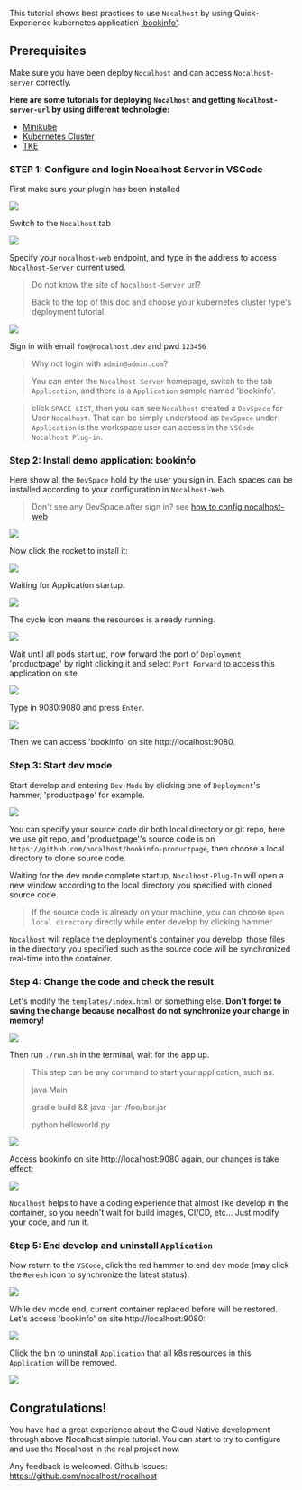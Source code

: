 This tutorial shows best practices to use `Nocalhost` by using Quick-Experience kubernetes application ['bookinfo'](https://github.com/nocalhost/bookinfo).



## Prerequisites

Make sure you have been deploy `Nocalhost` and can access `Nocalhost-server` correctly.



**Here are some tutorials for deploying `Nocalhost` and getting `Nocalhost-server-url` by using different technologie:**

- [Minikube](/Deployment/deployment-minikube/)
- [Kubernetes Cluster](/Deployment/deployment-kubernetes/)
- [TKE](/Deployment/deployment-tke/)



### STEP 1: Configure and login Nocalhost Server in VSCode



First make sure your plugin has been installed

![](../assets/images/tutorials/plugin-how-to-install.png)



Switch to the `Nocalhost` tab

![](../assets/images/tutorials/plugin.png)



Specify your `nocalhost-web` endpoint, and type in the address to access `Nocalhost-Server` current used.

> Do not know the site of `Nocalhost-Server` url? 
>
> Back to the top of this doc and choose your kubernetes cluster type's deployment tutorial.

![](../assets/images/tutorials/plugin-web-config.png)



Sign in with email `foo@nocalhost.dev` and pwd `123456` 


> Why not login with `admin@admin.com`? 

> You can enter the `Nocalhost-Server` homepage, switch to the tab `Application`, and there is a `Application` sample named 'bookinfo'.

> click `SPACE LIST`, then you can see `Nocalhost` created a `DevSpace` for User `Nocalhost`. That can be simply understood as `DevSpace` under `Application` is the workspace user can access in the `VSCode Nocalhost Plug-in`.



### Step 2: Install demo application: bookinfo



Here show all the `DevSpace` hold by the user you sign in. Each spaces can be installed according to your configuration in `Nocalhost-Web`.

> Don't see any DevSpace after sign in? see [how to config nocalhost-web](/Tutorials/nocalhost-web-configuration)

![](../assets/images/tutorials/plugin-space-list.png)

Now click the rocket to install it:

![](../assets/images/tutorials/plugin-install-app.png)

Waiting for Application startup. 

![](../assets/images/tutorials/plugin-waiting-app-up.png)

The cycle icon means the resources is already running.

![](../assets/images/tutorials/plugin-cycle-status.png)

Wait until all pods start up, now forward the port of `Deployment` 'productpage' by right clicking it and select `Port Forward` to access this application on site.

![](../assets/images/tutorials/plugin-ports-forward.png)



Type in 9080:9080 and press `Enter`.

![](../assets/images/tutorials/plugin-type-in-port-forward.png)



Then we can access 'bookinfo' on site http://localhost:9080.



### Step 3: Start dev mode



Start develop and entering `Dev-Mode` by clicking one of `Deployment`'s hammer, 'productpage' for example.

![](../assets/images/tutorials/plugin-start-develop.png)


You can specify your source code dir both local directory or git repo, here we use git repo, and 'productpage''s source code is on  `https://github.com/nocalhost/bookinfo-productpage`, then choose a local directory to clone source code.



Waiting for the dev mode complete startup, `Nocalhost-Plug-In` will open a new window according to the local directory you specified with cloned source code.

> If the source code is already on your machine, you can choose `Open local directory` directly while enter develop by clicking hammer

`Nocalhost` will replace the deployment's container you develop, those files in the directory you specified such as the source code will be synchronized real-time into the container.



### Step 4: Change the code and check the result



Let's modify the `templates/index.html` or something else. **Don't forget to saving the change because nocalhost do not synchronize your change in memory!**

![](../assets/images/tutorials/plugin-dev-mode-modify.png)



Then run `./run.sh` in the terminal, wait for the app up.

> This step can be any command to start your application, such as:
>
> java Main
>
> gradle build && java -jar ./foo/bar.jar
>
> python helloworld.py

![](../assets/images/tutorials/plugin-dev-mode-terminal.png)



Access bookinfo on site http://localhost:9080 again, our changes is take effect:

![](../assets/images/tutorials/plugin-dev-mode-after-modify.png)



`Nocalhost` helps to have a coding experience that almost like develop in the container, so you needn't wait for build images, CI/CD, etc... Just modify your code, and run it.



### Step 5: End develop and uninstall `Application`



Now return to the `VSCode`, click the red hammer to end dev mode (may click the `Reresh` icon to synchronize the latest status).

![](../assets/images/tutorials/plugin-dev-mode-end.png)



While dev mode end, current container replaced before will be restored. Let's access 'bookinfo' on site http://localhost:9080:

![](../assets/images/tutorials/plugin-dev-mode-end1.png)



Click the bin to uninstall `Application` that all k8s resources in this `Application` will be removed.

![](../assets/images/tutorials/plugin-app-uninstall.png)



## Congratulations!

You have had a great experience about the Cloud Native development through above Nocalhost simple tutorial. You can start to try to configure and use the Nocalhost in the real project now.

Any feedback is welcomed. Github Issues: https://github.com/nocalhost/nocalhost